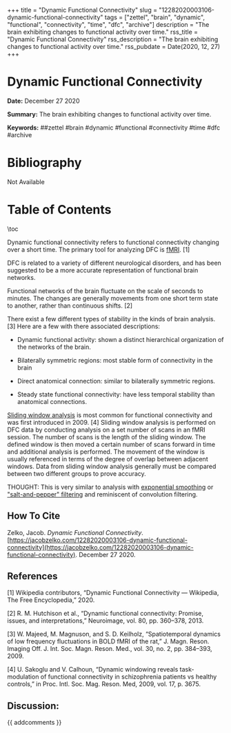 +++
title = "Dynamic Functional Connectivity"
slug = "12282020003106-dynamic-functional-connectivity"
tags = ["zettel", "brain", "dynamic", "functional", "connectivity", "time", "dfc", "archive"]
description = "The brain exhibiting changes to functional activity over time."
rss_title = "Dynamic Functional Connectivity"
rss_description = "The brain exhibiting changes to functional activity over time."
rss_pubdate = Date(2020, 12, 27)
+++



Dynamic Functional Connectivity
=========

**Date:** December 27 2020

**Summary:** The brain exhibiting changes to functional activity over time.

**Keywords:** ##zettel #brain #dynamic #functional #connectivity #time #dfc #archive

Bibliography
==========

Not Available

Table of Contents
=========

\toc

Dynamic functional connectivity refers to functional connectivity changing over a short time.  The primary tool for analyzing DFC is [fMRI](https://jacobzelko.com/12282020003750-functional-mri). [1]

DFC is related to a variety of different neurological disorders, and has been suggested to be a more accurate representation of functional brain networks.

Functional networks of the brain fluctuate on the scale of seconds to minutes. The changes are generally movements from one short term state to another, rather than continuous shifts. [2]

There exist a few different types of stability in the kinds of brain analysis. [3] Here are a few with there associated descriptions:

  * Dynamic functional activity: shown a distinct hierarchical organization of the networks of the brain.

  * Bilaterally symmetric regions: most stable form of connectivity in the brain

  * Direct anatomical connection: similar to bilaterally symmetric regions.

  * Steady state functional connectivity: have less temporal stability than anatomical connections.

[Sliding window analysis](https://jacobzelko.com/11302020054836-sliding-window-analysis) is most common for functional connectivity and was first introduced in 2009. [4] Sliding window analysis is performed on DFC data by conducting analysis on a set number of scans in an fMRI session. The number of scans is the length of the sliding window.  The defined window is then moved a certain number of scans forward in time and additional analysis is performed.  The movement of the window is usually referenced in terms of the degree of overlap between adjacent windows. Data from sliding window analysis generally must be compared between two different groups to prove accuracy.

THOUGHT: This is very similar to analysis with [exponential smoothing](https://jacobzelko.com/03272020064312-exponential-smoothing) or ["salt-and-pepper" filtering](https://jacobzelko.com/04252020024813-median-filtering) and reminiscent of convolution filtering.
## How To Cite

 Zelko, Jacob. _Dynamic Functional Connectivity_. [https://jacobzelko.com/12282020003106-dynamic-functional-connectivity](https://jacobzelko.com/12282020003106-dynamic-functional-connectivity). December 27 2020.
## References

[1] Wikipedia contributors, “Dynamic Functional Connectivity — Wikipedia, The Free Encyclopedia,” 2020.

[2] R. M. Hutchison et al., “Dynamic functional connectivity: Promise, issues, and interpretations,” Neuroimage, vol. 80, pp. 360–378, 2013.

[3] W. Majeed, M. Magnuson, and S. D. Keilholz, “Spatiotemporal dynamics of low frequency fluctuations in BOLD fMRI of the rat,” J. Magn. Reson. Imaging Off. J. Int. Soc. Magn. Reson. Med., vol. 30, no. 2, pp. 384–393, 2009.

[4] U. Sakoglu and V. Calhoun, “Dynamic windowing reveals task-modulation of functional connectivity in schizophrenia patients vs healthy controls,” in Proc. Intl. Soc. Mag. Reson. Med, 2009, vol. 17, p. 3675.
## Discussion: 

{{ addcomments }}
